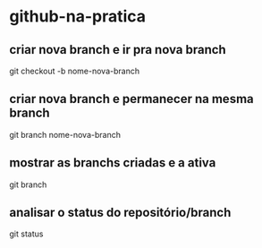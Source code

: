 # github-na-pratica

## criar nova branch e ir pra nova branch
git checkout -b nome-nova-branch

## criar nova branch e permanecer na mesma branch
git branch nome-nova-branch

## mostrar as branchs criadas e a ativa
git branch

## analisar o status do repositório/branch
git status